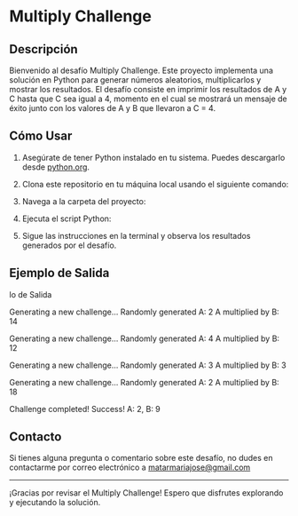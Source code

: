 # Multiply Challenge

## Descripción

Bienvenido al desafío Multiply Challenge. Este proyecto implementa una solución en Python para generar números aleatorios, multiplicarlos y mostrar los resultados. El desafío consiste en imprimir los resultados de A y C hasta que C sea igual a 4, momento en el cual se mostrará un mensaje de éxito junto con los valores de A y B que llevaron a C = 4.

## Cómo Usar

1. Asegúrate de tener Python instalado en tu sistema. Puedes descargarlo desde [python.org](https://www.python.org/downloads/).

2. Clona este repositorio en tu máquina local usando el siguiente comando:

3. Navega a la carpeta del proyecto:

4. Ejecuta el script Python:

5. Sigue las instrucciones en la terminal y observa los resultados generados por el desafío.

## Ejemplo de Salida

lo de Salida

Generating a new challenge...
Randomly generated A: 2
A multiplied by B: 14

Generating a new challenge...
Randomly generated A: 4
A multiplied by B: 12

Generating a new challenge...
Randomly generated A: 3
A multiplied by B: 3

Generating a new challenge...
Randomly generated A: 2
A multiplied by B: 18

Challenge completed!
Success! A: 2, B: 9


## Contacto

Si tienes alguna pregunta o comentario sobre este desafío, no dudes en contactarme por correo electrónico a matarmariajose@gmail.com

---

¡Gracias por revisar el Multiply Challenge! Espero que disfrutes explorando y ejecutando la solución.


